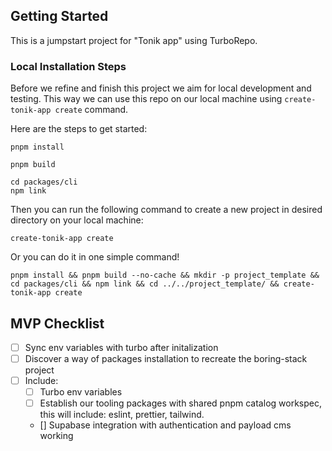 ## Getting Started

This is a jumpstart project for "Tonik app" using TurboRepo.

### Local Installation Steps

Before we refine and finish this project we aim for local development and testing.
This way we can use this repo on our local machine using `create-tonik-app create` command.

Here are the steps to get started:

```
pnpm install
```

```
pnpm build
```

```
cd packages/cli
npm link
```

Then you can run the following command to create a new project in desired directory on your local machine:

```
create-tonik-app create
```

Or you can do it in one simple command!

```
pnpm install && pnpm build --no-cache && mkdir -p project_template && cd packages/cli && npm link && cd ../../project_template/ && create-tonik-app create
```

## MVP Checklist

- [ ] Sync env variables with turbo after initalization
- [ ] Discover a way of packages installation to recreate the boring-stack project
- [ ] Include:
    - [ ] Turbo env variables
    - [ ] Establish our tooling packages with shared pnpm catalog workspec, this will include: 
          eslint, prettier, tailwind.
    - [] Supabase integration with authentication and payload cms working

